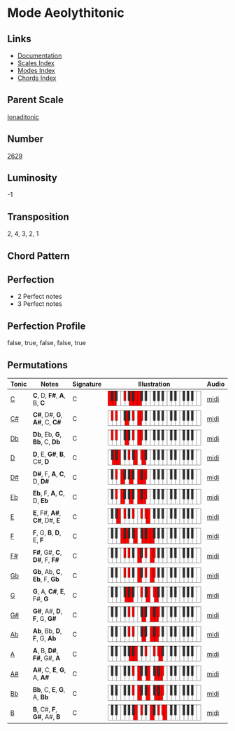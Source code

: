 # Mode Aeolythitonic

## Links

- [Documentation](README.md)
- [Scales Index](Scales.md)
- [Modes Index](Modes.md)
- [Chords Index](Chords.md)

## Parent Scale

[Ionaditonic](ScaleIonaditonic.md)

## Number

[2629](https://ianring.com/musictheory/scales/2629)

## Luminosity

-1

## Transposition

2, 4, 3, 2, 1

## Chord Pattern



## Perfection

- 2 Perfect notes
- 3 Perfect notes

## Perfection Profile

false, true, false, false, true

## Permutations

| Tonic | Notes | Signature | Illustration | Audio |
|-------|-------|-----------|--------------|-------|
| [C](ModeCNaturalAeolythitonic.md) | **C**, D, **F#**, **A**, B, **C** | C | ![CNaturalAeolythitonic](ModeCNaturalAeolythitonic.png) | [midi](https://github.com/edipermadi/music/blob/main/docs/ModeCNaturalAeolythitonic.mid?raw=true) |
| [C#](ModeCSharpAeolythitonic.md) | **C#**, D#, **G**, **A#**, C, **C#** | C | ![CSharpAeolythitonic](ModeCSharpAeolythitonic.png) | [midi](https://github.com/edipermadi/music/blob/main/docs/ModeCSharpAeolythitonic.mid?raw=true) |
| [Db](ModeDFlatAeolythitonic.md) | **Db**, Eb, **G**, **Bb**, C, **Db** | C | ![DFlatAeolythitonic](ModeDFlatAeolythitonic.png) | [midi](https://github.com/edipermadi/music/blob/main/docs/ModeDFlatAeolythitonic.mid?raw=true) |
| [D](ModeDNaturalAeolythitonic.md) | **D**, E, **G#**, **B**, C#, **D** | C | ![DNaturalAeolythitonic](ModeDNaturalAeolythitonic.png) | [midi](https://github.com/edipermadi/music/blob/main/docs/ModeDNaturalAeolythitonic.mid?raw=true) |
| [D#](ModeDSharpAeolythitonic.md) | **D#**, F, **A**, **C**, D, **D#** | C | ![DSharpAeolythitonic](ModeDSharpAeolythitonic.png) | [midi](https://github.com/edipermadi/music/blob/main/docs/ModeDSharpAeolythitonic.mid?raw=true) |
| [Eb](ModeEFlatAeolythitonic.md) | **Eb**, F, **A**, **C**, D, **Eb** | C | ![EFlatAeolythitonic](ModeEFlatAeolythitonic.png) | [midi](https://github.com/edipermadi/music/blob/main/docs/ModeEFlatAeolythitonic.mid?raw=true) |
| [E](ModeENaturalAeolythitonic.md) | **E**, F#, **A#**, **C#**, D#, **E** | C | ![ENaturalAeolythitonic](ModeENaturalAeolythitonic.png) | [midi](https://github.com/edipermadi/music/blob/main/docs/ModeENaturalAeolythitonic.mid?raw=true) |
| [F](ModeFNaturalAeolythitonic.md) | **F**, G, **B**, **D**, E, **F** | C | ![FNaturalAeolythitonic](ModeFNaturalAeolythitonic.png) | [midi](https://github.com/edipermadi/music/blob/main/docs/ModeFNaturalAeolythitonic.mid?raw=true) |
| [F#](ModeFSharpAeolythitonic.md) | **F#**, G#, **C**, **D#**, F, **F#** | C | ![FSharpAeolythitonic](ModeFSharpAeolythitonic.png) | [midi](https://github.com/edipermadi/music/blob/main/docs/ModeFSharpAeolythitonic.mid?raw=true) |
| [Gb](ModeGFlatAeolythitonic.md) | **Gb**, Ab, **C**, **Eb**, F, **Gb** | C | ![GFlatAeolythitonic](ModeGFlatAeolythitonic.png) | [midi](https://github.com/edipermadi/music/blob/main/docs/ModeGFlatAeolythitonic.mid?raw=true) |
| [G](ModeGNaturalAeolythitonic.md) | **G**, A, **C#**, **E**, F#, **G** | C | ![GNaturalAeolythitonic](ModeGNaturalAeolythitonic.png) | [midi](https://github.com/edipermadi/music/blob/main/docs/ModeGNaturalAeolythitonic.mid?raw=true) |
| [G#](ModeGSharpAeolythitonic.md) | **G#**, A#, **D**, **F**, G, **G#** | C | ![GSharpAeolythitonic](ModeGSharpAeolythitonic.png) | [midi](https://github.com/edipermadi/music/blob/main/docs/ModeGSharpAeolythitonic.mid?raw=true) |
| [Ab](ModeAFlatAeolythitonic.md) | **Ab**, Bb, **D**, **F**, G, **Ab** | C | ![AFlatAeolythitonic](ModeAFlatAeolythitonic.png) | [midi](https://github.com/edipermadi/music/blob/main/docs/ModeAFlatAeolythitonic.mid?raw=true) |
| [A](ModeANaturalAeolythitonic.md) | **A**, B, **D#**, **F#**, G#, **A** | C | ![ANaturalAeolythitonic](ModeANaturalAeolythitonic.png) | [midi](https://github.com/edipermadi/music/blob/main/docs/ModeANaturalAeolythitonic.mid?raw=true) |
| [A#](ModeASharpAeolythitonic.md) | **A#**, C, **E**, **G**, A, **A#** | C | ![ASharpAeolythitonic](ModeASharpAeolythitonic.png) | [midi](https://github.com/edipermadi/music/blob/main/docs/ModeASharpAeolythitonic.mid?raw=true) |
| [Bb](ModeBFlatAeolythitonic.md) | **Bb**, C, **E**, **G**, A, **Bb** | C | ![BFlatAeolythitonic](ModeBFlatAeolythitonic.png) | [midi](https://github.com/edipermadi/music/blob/main/docs/ModeBFlatAeolythitonic.mid?raw=true) |
| [B](ModeBNaturalAeolythitonic.md) | **B**, C#, **F**, **G#**, A#, **B** | C | ![BNaturalAeolythitonic](ModeBNaturalAeolythitonic.png) | [midi](https://github.com/edipermadi/music/blob/main/docs/ModeBNaturalAeolythitonic.mid?raw=true) |
